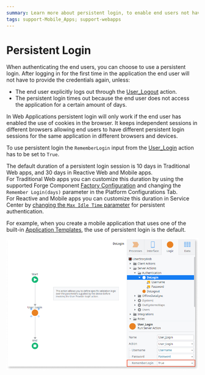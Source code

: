 ```yaml
---
summary: Learn more about persistent login, to enable end users not having to log in every time after their first successful login.
tags: support-Mobile_Apps; support-webapps
---
```


# Persistent Login

When authenticating the end users, you can choose to use a persistent login. After logging in for the first time in the application the end user will not have to provide the credentials again, unless:

* The end user explicitly logs out through the [User_Logout](<../../../../ref/apis/auto/users-api.final.md#User_Logout>) action.
* The persistent login times out because the end user does not access the application for a certain amount of days.

In Web Applications persistent login will only work if the end user has enabled the use of cookies in the browser. It keeps independent sessions in different browsers allowing end users to have different persistent login sessions for the same application in different browsers and devices.

To use persistent login the `RememberLogin` input from the [User_Login](<../../../../ref/apis/auto/users-api.final.md#User_Login>) action has to be set to `True`.

The default duration of a persistent login session is 10 days in Traditional Web apps, and 30 days in Reactive Web and Mobile apps.  
For Traditional Web apps you can customize this duration by using the supported Forge Component [Factory Configuration](https://www.outsystems.com/forge/component/25/factory-configuration/) and changing the `Remember Login(days)` parameter in the Platform Configurations Tab.  
For Reactive and Mobile apps you can customize this duration in Service Center by [changing the `Max Idle Time` parameter](<../../../../managing-the-applications-lifecycle/secure-the-applications/configure-authentication.md#configure-app-authentication-settings>) for persistent authentication.

For example, when you create a mobile application that uses one of the built-in [Application Templates](<../../../../develop/application-templates/intro.md>), the use of persistent login is the default.

![](images/userlogin-remember.png)
